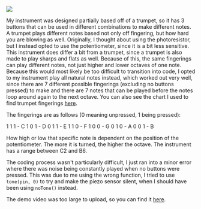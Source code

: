 
![](https://github.com/npietrafesa/Intro-IM/blob/main/media/Nov-18.JPG)

My instrument was designed partially based off of a trumpet, so it has 3 buttons that can be used in different combinations to make different notes.
A trumpet plays different notes based not only off fingering, but how hard you are blowing as well. Originally, I thought about using the photoresistor,
but I instead opted to use the potentiometer, since it is a bit less sensitive. This instrument does differ a bit from a trumpet, since a trumpet is also made
to play sharps and flats as well. Because of this, the same fingerings can play different notes, not just higher and lower octaves of one note. Because this would 
most likely be too difficult to transition into code, I opted to my instrument play all natural notes instead, which worked out very well, since there are 7 
different possible fingerings (excluding no buttons pressed) to make and there are 7 notes that can be played before the notes loop around again to the next octave.
You can also see the chart I used to find trumpet fingerings [here](https://www.amromusic.com/trumpet-fingering-chart).

The fingerings are as follows (0 meaning unpressed, 1 being pressed):

1 1 1 - C
1 0 1 - D
0 1 1 - E
1 1 0 - F
1 0 0 - G
0 1 0 - A
0 0 1 - B

How high or low that specific note is dependent on the position of the potentiometer. The more it is turned, the higher the octave. The instrument has a range 
between C2 and B6.

The coding process wasn't particularly difficult, I just ran into a minor error where there was noise being constantly played when no buttons were pressed.
This was due to me using the wrong function, I tried to use `tone(pin, 0)` to try and make the piezo sensor silent, when I should have been using `noTone()`
instead.

The demo video was too large to upload, so you can find it [here](https://drive.google.com/file/d/14SzAcRgQKyjHFvySjzkYRoDaPJSbZzJj/view?usp=sharing).
